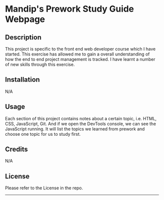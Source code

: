 # Mandip's Prework Study Guide Webpage

## Description

This project is specific to the front end web developer course which I have started. This exercise has allowed me to gain a overall understanding of how the end to end project management is tracked. I have learnt a number of new skills through this exercise.

## Installation

N/A

## Usage

Each section of this project contains notes about a certain topic, i.e. HTML, CSS, JavaScript, Git. And if we open the DevTools console, we can see the JavaScript running. It will list the topics we learned from prework and choose one topic for us to study first.

## Credits

N/A

## License

Please refer to the License in the repo.

---